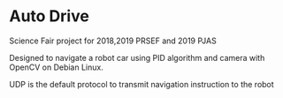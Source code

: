 # Auto Drive

Science Fair project for 2018,2019 PRSEF and 2019 PJAS

Designed to navigate a robot car using PID algorithm and camera with OpenCV on Debian Linux.

UDP is the default protocol to transmit navigation instruction to the robot
